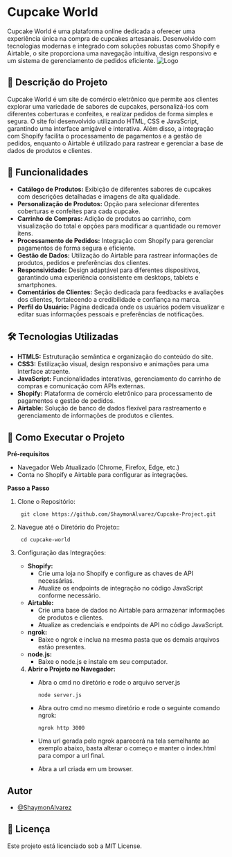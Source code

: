 # Cupcake World


Cupcake World é uma plataforma online dedicada a oferecer uma experiência única na compra de cupcakes artesanais. Desenvolvido com tecnologias modernas e integrado com soluções robustas como Shopify e Airtable, o site proporciona uma navegação intuitiva, design responsivo e um sistema de gerenciamento de pedidos eficiente.
![Logo](https://drive.google.com/file/d/1ptIfy4Y390TILp6SB4hZrkCHhLXWt6TW/view?usp=sharing)


## 🧁 Descrição do Projeto

Cupcake World é um site de comércio eletrônico que permite aos clientes explorar uma variedade de sabores de cupcakes, personalizá-los com diferentes coberturas e confeites, e realizar pedidos de forma simples e segura. O site foi desenvolvido utilizando HTML, CSS e JavaScript, garantindo uma interface amigável e interativa. Além disso, a integração com Shopify facilita o processamento de pagamentos e a gestão de pedidos, enquanto o Airtable é utilizado para rastrear e gerenciar a base de dados de produtos e clientes.
## 🌟 Funcionalidades
* **Catálogo de Produtos:** Exibição de diferentes sabores de cupcakes com descrições detalhadas e imagens de alta qualidade.
* **Personalização de Produtos:** Opção para selecionar diferentes coberturas e confeites para cada cupcake.
* **Carrinho de Compras:** Adição de produtos ao carrinho, com visualização do total e opções para modificar a quantidade ou remover itens.
* **Processamento de Pedidos:** Integração com Shopify para gerenciar pagamentos de forma segura e eficiente.
* **Gestão de Dados:** Utilização do Airtable para rastrear informações de produtos, pedidos e preferências dos clientes.
* **Responsividade:** Design adaptável para diferentes dispositivos, garantindo uma experiência consistente em desktops, tablets e smartphones.
* **Comentários de Clientes:** Seção dedicada para feedbacks e avaliações dos clientes, fortalecendo a credibilidade e confiança na marca.
* **Perfil do Usuário:** Página dedicada onde os usuários podem visualizar e editar suas informações pessoais e preferências de notificações.
## 🛠 Tecnologias Utilizadas
* **HTML5:** Estruturação semântica e organização do conteúdo do site.
* **CSS3:** Estilização visual, design responsivo e animações para uma interface atraente.
* **JavaScript:** Funcionalidades interativas, gerenciamento do carrinho de compras e comunicação com APIs externas.
* **Shopify:** Plataforma de comércio eletrônico para processamento de pagamentos e gestão de pedidos.
* **Airtable:** Solução de banco de dados flexível para rastreamento e gerenciamento de informações de produtos e clientes.
## 🚀 Como Executar o Projeto
**Pré-requisitos**
* Navegador Web Atualizado (Chrome, Firefox, Edge, etc.)
* Conta no Shopify e Airtable para configurar as integrações.

**Passo a Passo**
    
1. Clone o Repositório: 
    
        git clone https://github.com/ShaymonAlvarez/Cupcake-Project.git
    
2. Navegue até o Diretório do Projeto:: 

        cd cupcake-world
    
3. Configuração das Integrações:

    * **Shopify:**
        * Crie uma loja no Shopify e configure as chaves de API necessárias.
        * Atualize os endpoints de integração no código JavaScript conforme necessário.
    * **Airtable:**
        * Crie uma base de dados no Airtable para armazenar informações de produtos e clientes.
        * Atualize as credenciais e endpoints de API no código JavaScript.
    * **ngrok:**
        * Baixe o ngrok e inclua na mesma pasta que os demais arquivos estão presentes.
    * **node.js:**
        * Baixe o node.js e instale em seu computador.
    4. **Abrir o Projeto no Navegador:**
        * Abra o cmd no diretório e rode o arquivo server.js

           ```node server.js```

        * Abra outro cmd no mesmo diretório e rode o seguinte comando ngrok: 

            ```ngrok http 3000```

        * Uma url gerada pelo ngrok aparecerá na tela semelhante ao exemplo abaixo, basta alterar o começo e manter o index.html para compor a url final.
        * Abra a url criada em um browser.

        



## Autor

- [@ShaymonAlvarez](https://github.com/ShaymonAlvarez)


## 📄 Licença
Este projeto está licenciado sob a MIT License.